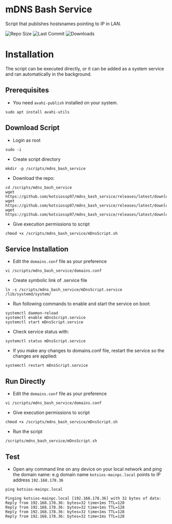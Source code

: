 # mDNS Bash Service
 Script that publishes hostsnames pointing to IP in LAN.


![Repo Size][size-shield] ![Last Commit][lastCommit-shield] ![Downloads][downloads-shield]

# Installation
 The script can be executed directly, or it can be added as a system service 
 and ran automatically in the background.
 ## Prerequisites
 - You need `avahi-publish` installed on your system.
 ```
 sudo apt install avahi-utils
 ```
 
 ## Download Script
 - Login as root
 ```
 sudo -i
 ```
 - Create script directory
 ```
 mkdir -p /scripts/mdns_bash_service
 ```
 - Download the repo:
 ```
 cd /scripts/mdns_bash_service
 wget https://github.com/kotsiossp97/mdns_bash_service/releases/latest/download/mDnsScript.sh
 wget https://github.com/kotsiossp97/mdns_bash_service/releases/latest/download/mDnsScript.service
 wget https://github.com/kotsiossp97/mdns_bash_service/releases/latest/download/domains.conf
 ```
  - Give execution permissions to script
 ```
 chmod +x /scripts/mdns_bash_service/mDnsScript.sh
 ```
 
 ## Service Installation
 - Edit the `domains.conf` file as your preference
 ```
 vi /scripts/mdns_bash_service/domains.conf
 ```
 - Create symbolic link of .service file
 ```
 ln -s /scripts/mdns_bash_service/mDnsScript.service /lib/systemd/system/
 ```
 - Run following commands to enable and start the service on boot:
 ```
 systemctl daemon-reload 
 systemctl enable mDnsScript.service
 systemctl start mDnsScript.service
 ```
 - Check service status with:
 ```
 systemctl status mDnsScript.service
 ```
 - If you make any changes to domains.conf file, restart the service so the changes are applied:
 ```
 systemctl restart mDnsScript.service
 ```
 ## Run Directly
 - Edit the `domains.conf` file as your preference
 ```
 vi /scripts/mdns_bash_service/domains.conf
 ```
 - Give execution permissions to script
 ```
 chmod +x /scripts/mdns_bash_service/mDnsScript.sh
 ```
 - Run the script 
 ```
 /scripts/mdns_bash_service/mDnsScript.sh
 ```
 
 ## Test
 - Open any command line on any device on your local network and ping the domain name:
 e.g domain name `kotsios-mainpc.local` points to IP address `192.168.178.36`
 ```
 ping kotsios-mainpc.local
 ```
 ```
 Pinging kotsios-mainpc.local [192.168.178.36] with 32 bytes of data:
 Reply from 192.168.178.36: bytes=32 time<1ms TTL=128
 Reply from 192.168.178.36: bytes=32 time<1ms TTL=128
 Reply from 192.168.178.36: bytes=32 time<1ms TTL=128
 Reply from 192.168.178.36: bytes=32 time<1ms TTL=128
 ```

[lastCommit-shield]: https://img.shields.io/github/last-commit/kotsiossp97/mdns_bash_service?style=for-the-badge
[size-shield]: https://img.shields.io/github/languages/code-size/kotsiossp97/mdns_bash_service?style=for-the-badge
[downloads-shield]: https://img.shields.io/github/downloads/kotsiossp97/mdns_bash_service/total?style=for-the-badge
